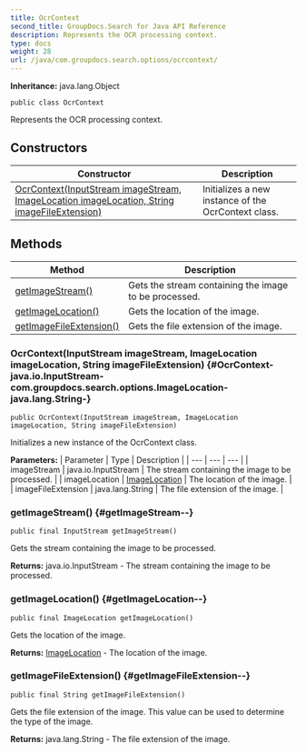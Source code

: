 ```yaml
---
title: OcrContext
second_title: GroupDocs.Search for Java API Reference
description: Represents the OCR processing context.
type: docs
weight: 28
url: /java/com.groupdocs.search.options/ocrcontext/
---
```

**Inheritance:**
java.lang.Object
```
public class OcrContext
```

Represents the OCR processing context.
## Constructors

| Constructor | Description |
| --- | --- |
| [OcrContext(InputStream imageStream, ImageLocation imageLocation, String imageFileExtension)](#OcrContext-java.io.InputStream-com.groupdocs.search.options.ImageLocation-java.lang.String-) | Initializes a new instance of the  OcrContext  class. |
## Methods

| Method | Description |
| --- | --- |
| [getImageStream()](#getImageStream--) | Gets the stream containing the image to be processed. |
| [getImageLocation()](#getImageLocation--) | Gets the location of the image. |
| [getImageFileExtension()](#getImageFileExtension--) | Gets the file extension of the image. |
### OcrContext(InputStream imageStream, ImageLocation imageLocation, String imageFileExtension) {#OcrContext-java.io.InputStream-com.groupdocs.search.options.ImageLocation-java.lang.String-}
```
public OcrContext(InputStream imageStream, ImageLocation imageLocation, String imageFileExtension)
```


Initializes a new instance of the  OcrContext  class.

**Parameters:**
| Parameter | Type | Description |
| --- | --- | --- |
| imageStream | java.io.InputStream | The stream containing the image to be processed. |
| imageLocation | [ImageLocation](../../com.groupdocs.search.options/imagelocation) | The location of the image. |
| imageFileExtension | java.lang.String | The file extension of the image. |

### getImageStream() {#getImageStream--}
```
public final InputStream getImageStream()
```


Gets the stream containing the image to be processed.

**Returns:**
java.io.InputStream - The stream containing the image to be processed.
### getImageLocation() {#getImageLocation--}
```
public final ImageLocation getImageLocation()
```


Gets the location of the image.

**Returns:**
[ImageLocation](../../com.groupdocs.search.options/imagelocation) - The location of the image.
### getImageFileExtension() {#getImageFileExtension--}
```
public final String getImageFileExtension()
```


Gets the file extension of the image. This value can be used to determine the type of the image.

**Returns:**
java.lang.String - The file extension of the image.

